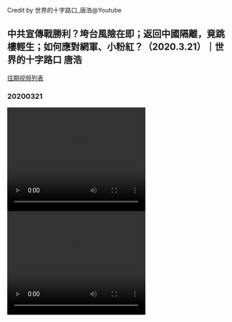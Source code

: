 Credit by 世界的十字路口_唐浩@Youtube
## 中共宣傳戰勝利？垮台風險在即；返回中國隔離，竟跳樓輕生；如何應對網軍、小粉紅？（2020.3.21）｜世界的十字路口 唐浩
[往期视频列表](/世界的十字路口_唐浩/list.html)
### 20200321
<video width="320" height="240" controls>
  <source src="/世界的十字路口_唐浩/videos/20200321_TUg0obclBVY-split-001.mp4" type="video/mp4">
</video>
<video width="320" height="240" controls>
  <source src="/世界的十字路口_唐浩/videos/20200321_TUg0obclBVY-split-002.mp4" type="video/mp4">
</video>
